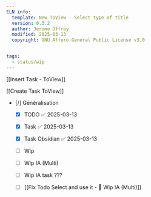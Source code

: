 ```yaml
---
ELN info:
  template: New ToView - Select type of title
  version: 0.3.2
  author: Jerome Offroy
  modified: 2025-03-13
  copyright: GNU Affero General Public License v3.0


tags:
  - status/wip
---
```

[[Insert Task - ToView]]

[[Create Task ToView]]


- [/] Généralisation
	- [x] TODO ✅ 2025-03-13
	- [x] Task ✅ 2025-03-13
	- [x] Task Obsidian ✅ 2025-03-13
	- [ ] Wip 
	- [ ] Wip IA (Multi) 
	- [ ] Wip IA task ??? 
	- [ ] [[FIx Todo Select and use it - 👀 Wip IA (Multi)]]


